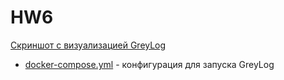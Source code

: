 # HW6

[Скриншот с визуализацией GreyLog](screen0.png)

* [docker-compose.yml](docker-compose.yml) - конфигурация для запуска GreyLog

